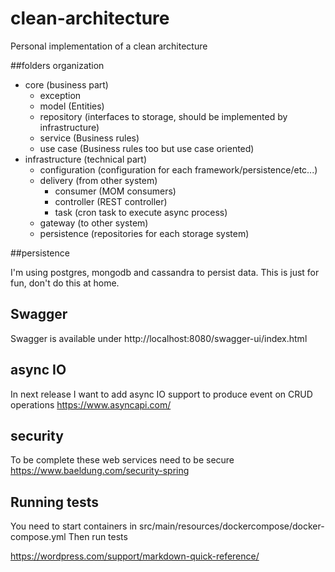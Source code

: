 # clean-architecture

Personal implementation of a clean architecture

##folders organization

 * core (business part)
    * exception 
    * model (Entities)
    * repository (interfaces to storage, should be implemented by infrastructure)
    * service (Business rules)
    * use case (Business rules too but use case oriented)
 * infrastructure (technical part)
    * configuration (configuration for each framework/persistence/etc...)
    * delivery (from other system)
        * consumer (MOM consumers)
        * controller (REST controller)
        * task (cron task to execute async process)
    * gateway (to other system)
    * persistence (repositories for each storage system)

##persistence

I'm using postgres, mongodb and cassandra to persist data.
This is just for fun, don't do this at home.

## Swagger

Swagger is available under
http://localhost:8080/swagger-ui/index.html

## async IO
In next release I want to add async IO support to produce event on CRUD operations
https://www.asyncapi.com/

## security 
To be complete these web services need to be secure
https://www.baeldung.com/security-spring

## Running tests

You need to start containers in src/main/resources/dockercompose/docker-compose.yml
Then run tests

https://wordpress.com/support/markdown-quick-reference/
